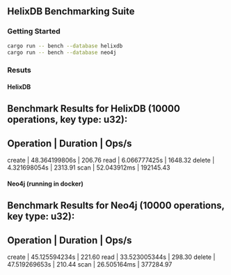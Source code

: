 ## HelixDB Benchmarking Suite

### Getting Started
```bash
cargo run -- bench --database helixdb
cargo run -- bench --database neo4j
```

### Resuts
#### HelixDB
Benchmark Results for HelixDB (10000 operations, key type: u32):
--------------------------------------------------
Operation  | Duration        | Ops/s
--------------------------------------------------
create     | 48.364199806s   | 206.76
read       | 6.066777425s    | 1648.32
delete     | 4.321698054s    | 2313.91
scan       | 52.043912ms     | 192145.43

#### Neo4j (running in docker)
Benchmark Results for Neo4j (10000 operations, key type: u32):
--------------------------------------------------
Operation  | Duration        | Ops/s
--------------------------------------------------
create     | 45.125594234s   | 221.60
read       | 33.523005344s   | 298.30
delete     | 47.519269653s   | 210.44
scan       | 26.505164ms     | 377284.97

